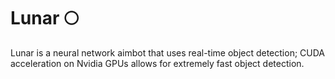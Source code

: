 # Lunar 🌕
Lunar is a neural network aimbot that uses real-time object detection; CUDA acceleration on Nvidia GPUs allows for extremely fast object detection.

